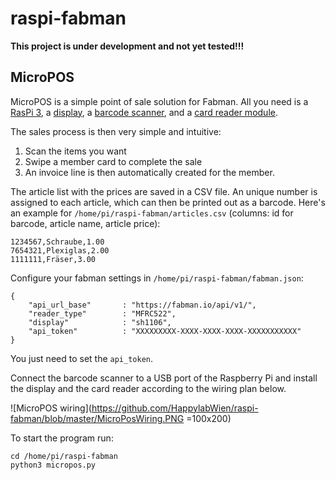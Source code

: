 # raspi-fabman

**This project is under development and not yet tested!!!**

## MicroPOS

MicroPOS is a simple point of sale solution for Fabman. All you need is a [RasPi 3](https://www.amazon.de/UCreate-Raspberry-Pi-Desktop-Starter/dp/B07BNPZVR7), a [display](https://www.amazon.de/AZDelivery-Display-Arduino-Raspberry-Gratis/dp/B078J78R45), a [barcode scanner](https://www.amazon.de/NETUM-Barcodescanner-Bar-code-USB-Kabel-USB-Anschluss/dp/B01M73VPXI), and a [card reader module](https://www.amazon.de/RFID-Arduino-deutscher-Anleitung-RFID-Schl%C3%BCsselanh%C3%A4nger/dp/B00L6Z14T4).

The sales process is then very simple and intuitive:
1. Scan the items you want
2. Swipe a member card to complete the sale
3. An invoice line is then automatically created for the member.

The article list with the prices are saved in a CSV file. An unique number is assigned to each article, which can then be printed out as a barcode. Here's an example for `/home/pi/raspi-fabman/articles.csv` (columns: id for barcode, article name, article price):
```
1234567,Schraube,1.00
7654321,Plexiglas,2.00
1111111,Fräser,3.00
```

Configure your fabman settings in `/home/pi/raspi-fabman/fabman.json`:
```
{
	"api_url_base"       : "https://fabman.io/api/v1/",
	"reader_type"        : "MFRC522",
	"display"            : "sh1106",
	"api_token"          : "XXXXXXXXX-XXXX-XXXX-XXXX-XXXXXXXXXXX"
}
```
You just need to set the `api_token`.

Connect the barcode scanner to a USB port of the Raspberry Pi and install the display and the card reader according to the wiring plan below.

![MicroPOS wiring](https://github.com/HappylabWien/raspi-fabman/blob/master/MicroPosWiring.PNG =100x200)

To start the program run:
```
cd /home/pi/raspi-fabman
python3 micropos.py
```
